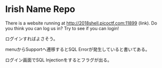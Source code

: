 # Irish Name Repo
There is a website running at http://2018shell.picoctf.com:11899 (link). Do you think you can log us in? Try to see if you can login!

ログインすればよさそう。

menuからSupportへ遷移するとSQL Errorが発生していると書いてある。

ログイン画面でSQL Injectionをするとフラグが出る。
